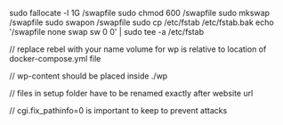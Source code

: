 sudo fallocate -l 1G /swapfile
sudo chmod 600 /swapfile
sudo mkswap /swapfile
sudo swapon /swapfile
sudo cp /etc/fstab /etc/fstab.bak
echo '/swapfile none swap sw 0 0' | sudo tee -a /etc/fstab

//
replace rebel with your name
volume for wp is relative to location of docker-compose.yml file

//
wp-content should be placed inside ./wp

//
files in setup folder have to be renamed exactly after website url

//
cgi.fix_pathinfo=0 is important to keep to prevent attacks